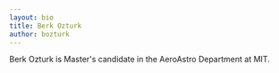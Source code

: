 ```yaml
---
layout: bio
title: Berk Ozturk 
author: bozturk
---
```


Berk Ozturk is  Master's candidate in the AeroAstro Department at MIT. 
